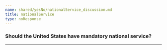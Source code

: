 ```yaml
---
name: shared/yesNo/nationalService_discussion.md
title: nationalService
type: noResponse
---
```


### Should the United States have mandatory national service?

---

